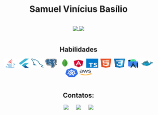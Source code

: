 <h1 align="center">
  Samuel Vinícius Basílio
</h1>

<br>

<div align="center">
  <a href="https://github.com/samuelvinib">
   <img align='center' height="170em" src="https://github-readme-stats.vercel.app/api?username=samuelvinib&show_icons=true&theme=dracula&include_all_commits=true&count_private=true"/>
   <img align='center' height="170em" src="https://github-readme-stats.vercel.app/api/top-langs/?username=samuelvinib&layout=compact&langs_count=7&theme=dracula"/> 
  </a>  
</div>  

<div align="center"><br> 

## Habilidades

  <img align="center" alt="Samuel-java" height="30" width="40" src="https://raw.githubusercontent.com/devicons/devicon/master/icons/java/java-original.svg">
  <img align="center" alt="Samuel-Spring" height="30" width="40" src="https://raw.githubusercontent.com/devicons/devicon/master/icons/flutter/flutter-original.svg">
  <img align="center" alt="Samuel-mysql" height="30" width="40" src="https://raw.githubusercontent.com/devicons/devicon/master/icons/mysql/mysql-original.svg"> 
   <img align="center" alt="Samuel-postgresql" height="30" width="40" src="https://raw.githubusercontent.com/devicons/devicon/master/icons/postgresql/postgresql-original.svg"> 
  <img align="center" alt="Samuel-mongo" height="30" width="40" src="https://raw.githubusercontent.com/devicons/devicon/master/icons/mongodb/mongodb-original.svg"> 
  <img align="center" alt="Samuel-Python" height="30" width="40" src="https://raw.githubusercontent.com/devicons/devicon/master/icons/angular/angular-original.svg">
  <img align="center" alt="Samuel-Ts" height="30" width="40" src="https://raw.githubusercontent.com/devicons/devicon/master/icons/typescript/typescript-original.svg">
  <img align="center" alt="Samuel-HTML" height="30" width="40" src="https://raw.githubusercontent.com/devicons/devicon/master/icons/html5/html5-original.svg">
  <img align="center" alt="Samuel-CSS" height="30" width="40" src="https://raw.githubusercontent.com/devicons/devicon/master/icons/css3/css3-original.svg">
  <img align="center" alt="Samuel-android" height="30" width="40" src="https://raw.githubusercontent.com/devicons/devicon/master/icons/androidstudio/androidstudio-original.svg">
  <img align="center" alt="Samuel-docker" height="30" width="40" src="https://raw.githubusercontent.com/devicons/devicon/master/icons/docker/docker-original.svg">
  <img align="center" alt="Samuel-kubernets" height="30" width="40" src="https://raw.githubusercontent.com/devicons/devicon/master/icons/kubernetes/kubernetes-original.svg">
  <img align="center" alt="Samuel-aws" height="30" width="40" src="https://raw.githubusercontent.com/devicons/devicon/master/icons/amazonwebservices/amazonwebservices-original-wordmark.svg">
</div>
  
 <br>

 <div align="center"> 

  ## Contatos:

<a href="https://www.linkedin.com/in/samuelvinib/" target="_blank" style="margin: 0 10px" ><img src="https://img.shields.io/badge/-LinkedIn-%230077B5?style=for-the-badge&logo=linkedin&logoColor=white" target="_blank"></a>
<a href = "mailto:samuelvinib@gmail.com" style="margin: 0 10px"><img src="https://img.shields.io/badge/Gmail-D14836?style=for-the-badge&logo=gmail&logoColor=white" target="_blank"></a> 
<a target="_blank" href="" style="margin: 0 10px"><img src="https://img.shields.io/badge/WEBSITE-%23000000?style=for-the-badge&logo=write.as&logoColor=white" /></a>
 </div>
